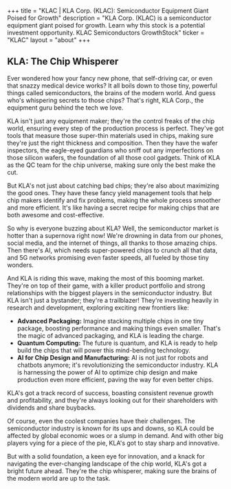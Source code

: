 +++
title = "KLAC |  KLA Corp. (KLAC): Semiconductor Equipment Giant Poised for Growth"
description = "KLA Corp. (KLAC) is a semiconductor equipment giant poised for growth. Learn why this stock is a potential investment opportunity. KLAC Semiconductors GrowthStock"
ticker = "KLAC"
layout = "about"
+++

        


## KLA: The Chip Whisperer

Ever wondered how your fancy new phone, that self-driving car, or even that snazzy medical device works? It all boils down to those tiny, powerful things called semiconductors, the brains of the modern world. And guess who's whispering secrets to those chips? That's right, KLA Corp., the equipment guru behind the tech we love.

KLA isn't just any equipment maker; they're the control freaks of the chip world, ensuring every step of the production process is perfect. They've got tools that measure those super-thin materials used in chips, making sure they're just the right thickness and composition.  Then they have the wafer inspectors, the eagle-eyed guardians who sniff out any imperfections on those silicon wafers, the foundation of all those cool gadgets. Think of KLA as the QC team for the chip universe, making sure only the best make the cut.

But KLA's not just about catching bad chips; they're also about maximizing the good ones. They have these fancy yield management tools that help chip makers identify and fix problems, making the whole process smoother and more efficient. It's like having a secret recipe for making chips that are both awesome and cost-effective.

So why is everyone buzzing about KLA? Well, the semiconductor market is hotter than a supernova right now! We're drowning in data from our phones, social media, and the internet of things, all thanks to those amazing chips.  Then there's AI, which needs super-powered chips to crunch all that data, and 5G networks promising even faster speeds, all fueled by those tiny wonders. 

And KLA is riding this wave, making the most of this booming market. They're on top of their game, with a killer product portfolio and strong relationships with the biggest players in the semiconductor industry.  But KLA isn't just a bystander; they're a trailblazer! They're investing heavily in research and development, exploring exciting new frontiers like:

* **Advanced Packaging:** Imagine stacking multiple chips in one tiny package, boosting performance and making things even smaller. That's the magic of advanced packaging, and KLA is leading the charge.
* **Quantum Computing:** The future is quantum, and KLA is ready to help build the chips that will power this mind-bending technology.
* **AI for Chip Design and Manufacturing:** AI is not just for robots and chatbots anymore; it's revolutionizing the semiconductor industry. KLA is harnessing the power of AI to optimize chip design and make production even more efficient, paving the way for even better chips.

KLA's got a track record of success, boasting consistent revenue growth and profitability, and they're always looking out for their shareholders with dividends and share buybacks.

Of course, even the coolest companies have their challenges.  The semiconductor industry is known for its ups and downs, so KLA could be affected by global economic woes or a slump in demand.  And with other big players vying for a piece of the pie, KLA's got to stay sharp and innovative.

But with a solid foundation, a keen eye for innovation, and a knack for navigating the ever-changing landscape of the chip world, KLA's got a bright future ahead. They're the chip whisperer, making sure the brains of the modern world are up to the task. 

        